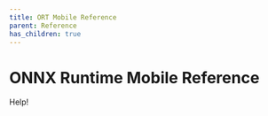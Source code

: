 ```yaml
---
title: ORT Mobile Reference
parent: Reference
has_children: true
---
```


# ONNX Runtime Mobile Reference

Help!